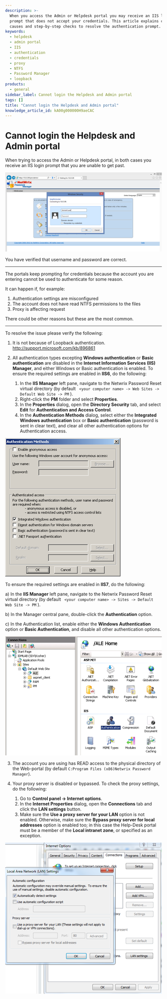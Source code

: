 ```yaml
---
description: >-
  When you access the Admin or Helpdesk portal you may receive an IIS login
  prompt that does not accept your credentials. This article explains common
  causes and step-by-step checks to resolve the authentication prompt.
keywords:
  - helpdesk
  - admin portal
  - IIS
  - authentication
  - credentials
  - proxy
  - NTFS
  - Password Manager
  - loopback
products:
  - general
sidebar_label: Cannot login the Helpdesk and Admin portal
tags: []
title: "Cannot login the Helpdesk and Admin portal"
knowledge_article_id: kA00g000000H9aeCAC
---
```


# Cannot login the Helpdesk and Admin portal

When trying to access the Admin or Helpdesk portal, in both cases you receive an IIS login prompt that you are unable to get past.

![User-added](images/ka04u00000116eiAAA_1.png)

You have verified that username and password are correct.

---

The portals keep prompting for credentials because the account you are entering cannot be used to authenticate for some reason.

It can happen if, for example:

1. Authentication settings are misconfigured
2. The account does not have read NTFS permissions to the files
3. Proxy is affecting request

There could be other reasons but these are the most common.

---

To resolve the issue please verify the following:

1. It is not because of Loopback authentication. http://support.microsoft.com/kb/896861

2. All authentication types excepting **Windows authentication** or **Basic authentication** are disabled in the **Internet Information Services (IIS) Manager**, and either Windows or Basic authentication is enabled. To ensure the required settings are enabled in **IIS6**, do the following:
   1. In the **IIS Manager** left pane, navigate to the Netwrix Password Reset virtual directory (by default ` <your computer name> -> Web Sites -> Default Web Site -> PM` ).
   2. Right-click the **PM** folder and select **Properties**.
   3. In the **Properties** dialog, open the **Directory Security** tab, and select **Edit** for **Authentication and Access Control**.
   4. In the **Authentication Methods** dialog, select either the **Integrated Windows authentication** box or **Basic authentication** (password is sent in clear text), and clear all other authentication options for Authentication access.

![User-added](images/ka04u00000116eiAAA_2.png)

To ensure the required settings are enabled in **IIS7**, do the following:

a) In the **IIS Manager** left pane, navigate to the Netwrix Password Reset virtual directory (by default ` <your computer name> -> Sites -> Default Web Site -> PM` ).

b) In the Manager central pane, double-click the **Authentication** option.

c) In the Authentication list, enable either the **Windows Authentication** option or **Basic Authentication**, and disable all other authentication options.

![User-added](images/ka04u00000116eiAAA_3.png)

3. The account you are using has READ access to the physical directory of the Web-portal (by default `C:Program Files (x86)Netwrix Password Manager`).

4. Your proxy server is disabled or bypassed. To check the proxy settings, do the following:
   1. Go to **Control panel -> Internet options**.
   2. In the **Internet Properties** dialog, open the **Connections** tab and click the **LAN settings** button.
   3. Make sure the **Use a proxy server for your LAN** option is not enabled. Otherwise, make sure the **Bypass proxy server for local addresses** option is enabled too; in this case the Help-Desk portal must be a member of the **Local intranet zone**, or specified as an exception.

![User-added](images/ka04u00000116eiAAA_4.png)
